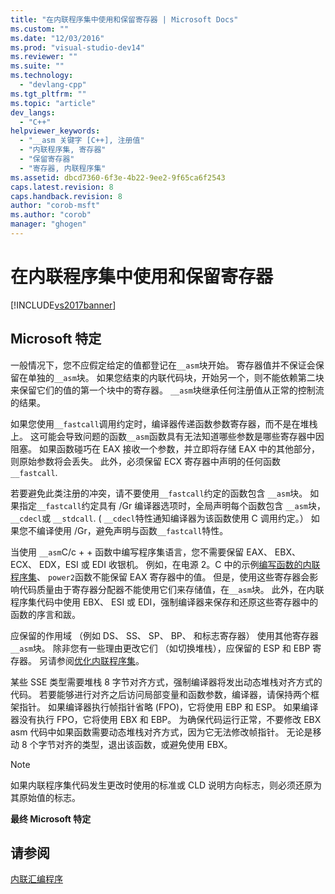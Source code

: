 ```yaml
---
title: "在内联程序集中使用和保留寄存器 | Microsoft Docs"
ms.custom: ""
ms.date: "12/03/2016"
ms.prod: "visual-studio-dev14"
ms.reviewer: ""
ms.suite: ""
ms.technology: 
  - "devlang-cpp"
ms.tgt_pltfrm: ""
ms.topic: "article"
dev_langs: 
  - "C++"
helpviewer_keywords: 
  - "__asm 关键字 [C++], 注册值"
  - "内联程序集, 寄存器"
  - "保留寄存器"
  - "寄存器, 内联程序集"
ms.assetid: dbcd7360-6f3e-4b22-9ee2-9f65ca6f2543
caps.latest.revision: 8
caps.handback.revision: 8
author: "corob-msft"
ms.author: "corob"
manager: "ghogen"
---
```

# 在内联程序集中使用和保留寄存器
[!INCLUDE[vs2017banner](../../assembler/inline/includes/vs2017banner.md)]

## Microsoft 特定  
 一般情况下，您不应假定给定的值都登记在`__asm`块开始。  寄存器值并不保证会保留在单独的`__asm`块。  如果您结束的内联代码块，开始另一个，则不能依赖第二块来保留它们的值的第一个块中的寄存器。   `__asm`块继承任何注册值从正常的控制流的结果。  
  
 如果您使用`__fastcall`调用约定时，编译器传递函数参数寄存器，而不是在堆栈上。  这可能会导致问题的函数`__asm`函数具有无法知道哪些参数是哪些寄存器中因阻塞。  如果函数碰巧在 EAX 接收一个参数，并立即将存储 EAX 中的其他部分，则原始参数将会丢失。  此外，必须保留 ECX 寄存器中声明的任何函数 `__fastcall`.  
  
 若要避免此类注册的冲突，请不要使用`__fastcall`约定的函数包含  `__asm`块。  如果指定`__fastcall`约定具有 \/Gr 编译器选项时，全局声明每个函数包含  `__asm`块，  `__cdecl`或  `__stdcall`.  \(  `__cdecl`特性通知编译器为该函数使用 C 调用约定。） 如果您不编译使用 \/Gr，避免声明与函数`__fastcall`特性。  
  
 当使用 `__asm`C\/c \+ \+ 函数中编写程序集语言，您不需要保留 EAX、 EBX、 ECX、 EDX，ESI 或 EDI 收银机。  例如，在电源 2。C 中的示例[编写函数的内联程序集](../../assembler/inline/writing-functions-with-inline-assembly.md)、  `power2`函数不能保留 EAX 寄存器中的值。  但是，使用这些寄存器会影响代码质量由于寄存器分配器不能使用它们来存储值，在`__asm`块。  此外，在内联程序集代码中使用 EBX、 ESI 或 EDI，强制编译器来保存和还原这些寄存器中的函数的序言和跋。  
  
 应保留的作用域 （例如 DS、 SS、 SP、 BP、 和标志寄存器） 使用其他寄存器`__asm`块。  除非您有一些理由更改它们 （如切换堆栈），应保留的 ESP 和 EBP 寄存器。  另请参阅[优化内联程序集](../../assembler/inline/optimizing-inline-assembly.md)。  
  
 某些 SSE 类型需要堆栈 8 字节对齐方式，强制编译器将发出动态堆栈对齐方式的代码。  若要能够进行对齐之后访问局部变量和函数参数，编译器，请保持两个框架指针。  如果编译器执行帧指针省略 \(FPO\)，它将使用 EBP 和 ESP。  如果编译器没有执行 FPO，它将使用 EBX 和 EBP。  为确保代码运行正常，不要修改 EBX asm 代码中如果函数需要动态堆栈对齐方式，因为它无法修改帧指针。  无论是移动 8 个字节对齐的类型，退出该函数，或避免使用 EBX。  
  
> [!NOTE]
>  如果内联程序集代码发生更改时使用的标准或 CLD 说明方向标志，则必须还原为其原始值的标志。  
  
 **最终 Microsoft 特定**  
  
## 请参阅  
 [内联汇编程序](../../assembler/inline/inline-assembler.md)
